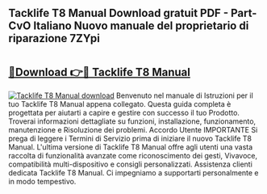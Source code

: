 ## Tacklife T8 Manual Download gratuit PDF - Part-CvO Italiano Nuovo manuale del proprietario di riparazione 7ZYpi

# <h2><a href="http://dff135.blite.top/?on=Tacklife+T8+Manual">🔗Download 👉🔴 Tacklife T8 Manual</a></h2>

[![Tacklife T8 Manual download](https://i.imgur.com/lujVjoI.png)](http://dff135.blite.top/?on=Tacklife+T8+Manual)
Benvenuto nel manuale di Istruzioni per il tuo Tacklife T8 Manual appena collegato. Questa guida completa è progettata per aiutarti a capire e gestire con successo il tuo Prodotto. Troverai informazioni dettagliate su funzioni, installazione, funzionamento, manutenzione e Risoluzione dei problemi. Accordo Utente IMPORTANTE Si prega di leggere i Termini di Servizio prima di iniziare il nuovo Tacklife T8 Manual. L'ultima versione di Tacklife T8 Manual offre agli utenti una vasta raccolta di funzionalità avanzate come riconoscimento dei gesti, Vivavoce, compatibilità multi-dispositivo e consigli personalizzati. Assistenza clienti dedicata Tacklife T8 Manual. Ci impegniamo a supportarti personalmente e in modo tempestivo.

